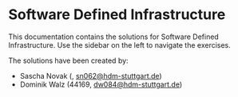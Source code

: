 # Software Defined Infrastructure

This documentation contains the solutions for Software Defined Infrastructure.
Use the sidebar on the left to navigate the exercises.

The solutions have been created by:

- Sascha Novak (, sn062@hdm-stuttgart.de)
- Dominik Walz (44169, dw084@hdm-stuttgart.de)
